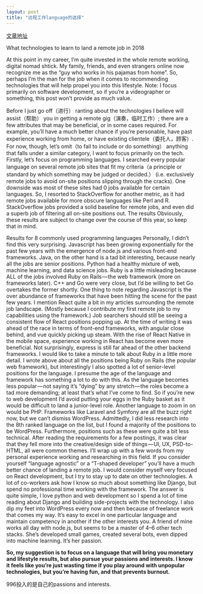 ```yaml
---
layout: post
title: "远程工作language的选择"
---
```

[文章地址](https://blog.usejournal.com/what-technologies-to-learn-to-land-a-remote-job-in-2018-7dff03e17982)

What technologies to learn to land a remote job in 2018

<!--more-->

At this point in my career, I’m quite invested in the whole remote working, digital nomad shtick. My family, friends, and even strangers online now recognize me as the “guy who works in his pajamas from home”. So, perhaps I’m the man for the job when it comes to recommending technologies that will help propel you into this lifestyle.
Note: I focus primarily on software development, so if you’re a videographer or something, this post won’t provide as much value.

Before I just go off（进行） ranting about the technologies I believe will assist（帮助） you in getting a remote gig（演奏，临时工作）; there are a few attributes that may be beneficial, or in some cases required. For example, you’ll have a much better chance if you’re personable, have past experience working from home, or have existing clientele（委托人，顾客）. For now, though, let’s omit（to fail to include or do something） anything that falls under a similar category, I want to focus primarily on the tech.
Firstly, let’s focus on programming languages. I searched every popular language on several remote job sites that fit my criteria（a principle or standard by which something may be judged or decided.） (i.e. exclusively remote jobs to avoid on-site positions slipping through the cracks). One downside was most of these sites had 0 jobs available for certain languages. So, I resorted to StackOverflow for another metric, as it had remote jobs available for more obscure languages like Perl and R. StackOverflow jobs provided a solid baseline for remote jobs, and even did a superb job of filtering all on-site positions out.
The results
Obviously, these results are subject to change over the course of this year, so keep that in mind.

Results for 8 commonly used programming languages
Personally, I didn’t find this very surprising. Javascript has been growing exponentially for the past few years with the emergence of node.js and various front-end frameworks. Java, on the other hand is a tad bit interesting, because nearly all the jobs are senior positions. Python had a healthy mixture of web, machine learning, and data science jobs. Ruby is a little misleading because ALL of the jobs involved Ruby on Rails — the web framework (more on frameworks later). C++ and Go were very close, but I’d be willing to bet Go overtakes the former shortly.
One thing to note regarding Javascript is the over abundance of frameworks that have been hitting the scene for the past few years. I mention React quite a bit in my articles surrounding the remote job landscape. (Mostly because I contribute my first remote job to my capabilities using the framework.) Job searchers should still be seeing a consistent flow of React positions popping up. At the time of writing it was ahead of the race in terms of front-end frameworks, with angular close behind, and vue quickly picking up steam. With the rise of React Native in the mobile space, experience working in React has become even more beneficial. Not surprisingly, express is still far ahead of the other backend frameworks.
I would like to take a minute to talk about Ruby in a little more detail. I wrote above about all the positions being Ruby on Rails (the popular web framework), but interestingly I also spotted a lot of senior-level positions for the language. I presume the age of the language and framework has something a lot to do with this. As the language becomes less popular — not saying it’s “dying” by any stretch — the roles become a tad more demanding; at least that’s what I’ve come to find. So if you’re new to web development I’d avoid putting your eggs in the Ruby basket as it would be difficult to land a junior-level role.
Another language to zoom in on would be PHP. Frameworks like Laravel and Symfony are all the buzz right now, but we can’t dismiss WordPress. Admittedly, I did less research into the 8th ranked language on the list, but I found a majority of the positions to be WordPress. Furthermore, positions such as these were quite a bit less technical. After reading the requirements for a few postings, it was clear that they fell more into the creative/design side of things — UI, UX, PSD-to-HTML, all were common themes.
I’ll wrap up with a few words from my personal experience working and researching in this field. If you consider yourself “language agnostic” or a “T-shaped developer” you’ll have a much better chance of landing a remote job. I would consider myself very focused on React development, but I try to stay up to date on other technologies. A lot of co-workers ask how I know so much about something like Django, but spend no professional time working with the framework. The answer is quite simple, I love python and web development so I spend a lot of time reading about Django and building side-projects with the technology. I also dip my feet into WordPress every now and then because of freelance work that comes my way. It’s easy to excel in one particular language and maintain competency in another if the other interests you. A friend of mine works all day with node.js, but seems to be a master of 4–6 other tech stacks. She’s developed small games, created several bots, even dipped into machine learning. It’s her passion.


**So, my suggestion is to focus on a language that will bring you monetary and lifestyle results, but also pursue your passions and interests. I know it feels like you’re just wasting time if you play around with unpopular technologies, but you’re having fun, and that prevents burnout.**

996投入的是自己的passions and interests.
